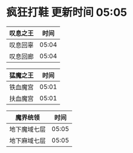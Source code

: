 # 疯狂打鞋 更新时间 05:05

| 叹息之王   | 时间    |
|--------|-------|
| 叹息回辜 | 05:04 |
| 叹息回廊 | 05:04 |

| 猛魔之王   | 时间    |
|--------|-------|
| 铁血魔宫 | 05:01 |
| 扶血魔宫 | 05:01 |

| 魔界统领   | 时间    |
|--------|-------|
| 地下魔域七层 | 05:05 |
| 地下麻域七层 | 05:05 |